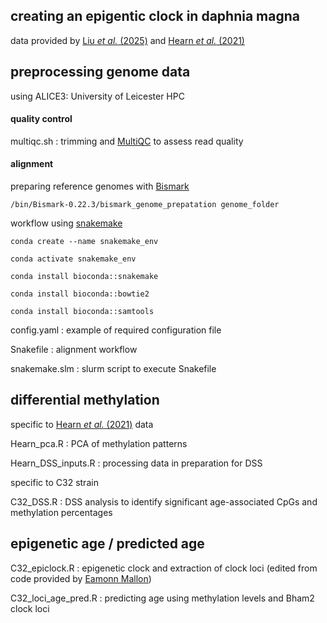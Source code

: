 ## creating an epigentic clock in daphnia magna

data provided by [Liu *et al.* (2025)](https://doi.org/10.1186/s13072-025-00580-y) and [Hearn *et al.* (2021)](https://doi.org/10.1186/s13072-020-00379-z)

## preprocessing genome data

using ALICE3: University of Leicester HPC

#### quality control 

multiqc.sh : trimming and [MultiQC](https://seqera.io/multiqc/) to assess read quality

#### alignment

preparing reference genomes with [Bismark](https://github.com/FelixKrueger/Bismark)

`/bin/Bismark-0.22.3/bismark_genome_prepatation genome_folder`


workflow using [snakemake](https://snakemake.github.io/)

`conda create --name snakemake_env`

`conda activate snakemake_env `

`conda install bioconda::snakemake`

`conda install bioconda::bowtie2`

`conda install bioconda::samtools`

config.yaml : example of required configuration file

Snakefile : alignment workflow

snakemake.slm : slurm script to execute Snakefile

## differential methylation

specific to [Hearn *et al.* (2021)](https://doi.org/10.1186/s13072-020-00379-z) data

Hearn_pca.R : PCA of methylation patterns

Hearn_DSS_inputs.R : processing data in preparation for DSS

specific to C32 strain 

C32_DSS.R : DSS analysis to identify significant age-associated CpGs and methylation percentages

## epigenetic age / predicted age

C32_epiclock.R : epigenetic clock and extraction of clock loci (edited from code provided by [Eamonn Mallon](https://github.com/EamonnMallon/))

C32_loci_age_pred.R : predicting age using methylation levels and Bham2 clock loci
